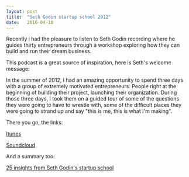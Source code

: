 ```yaml
---
layout: post
title:  "Seth Godin startup school 2012"
date:   2016-04-18
---
```


Recently i had the pleasure to listen to Seth Godin recording where he guides thirty entrepreneurs through a workshop exploring how they can build and run their dream business.

This podcast is a great source of inspiration, here is Seth's welcome message:

In the summer of 2012, I had an amazing opportunity to spend three days with a group of extremely motivated entrepreneurs. People right at the beginning of building their project, launching their organization. During those three days, I took them on a guided tour of some of the questions they were going to have to wrestle with, some of the difficult places they were going to strand up and say "this is me, this is what I'm making".

There you go, the links:

[Itunes](https://itunes.apple.com/us/podcast/seth-godins-startup-school/id566985370?mt=2)

[Soundcloud](https://soundcloud.com/startup-school)

And a summary too:

[25 insights from Seth Godin's startup school](http://beingremarkable.me/blog/25-insights-from-seth-godins-startup-school)